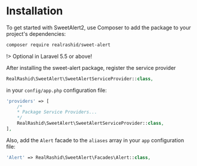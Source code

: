 # Installation

To get started with SweetAlert2, use Composer to add the package to your project's dependencies:

```bash
composer require realrashid/sweet-alert
```

!> Optional in Laravel 5.5 or above!

After installing the sweet-alert package, register the service provider

```php
RealRashid\SweetAlert\SweetAlertServiceProvider::class,
```
in your `config/app.php` configuration file:

```php
'providers' => [
    /*
    * Package Service Providers...
    */
    RealRashid\SweetAlert\SweetAlertServiceProvider::class,
],
```

Also, add the `Alert` facade to the `aliases` array in your `app` configuration file:

```php
'Alert' => RealRashid\SweetAlert\Facades\Alert::class,
```
